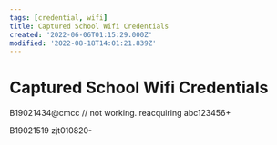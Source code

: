 ```yaml
---
tags: [credential, wifi]
title: Captured School Wifi Credentials
created: '2022-06-06T01:15:29.000Z'
modified: '2022-08-18T14:01:21.839Z'
---
```


# Captured School Wifi Credentials

B19021434@cmcc // not working. reacquiring
abc123456+

B19021519
zjt010820-
